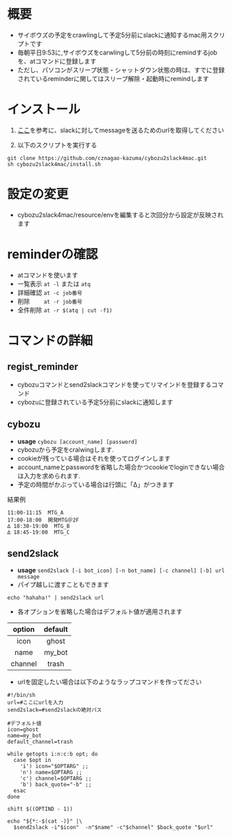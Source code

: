 # 概要
- サイボウズの予定をcrawlingして予定5分前にslackに通知するmac用スクリプトです
- 毎朝平日9:53に,サイボウズをcarwlingして5分前の時刻にremindするjobを、atコマンドに登録します
- ただし、パソコンがスリープ状態・シャットダウン状態の時は、すでに登録されているreminderに関してはスリープ解除・起動時にremindします

# インストール
1. [ここ](http://qiita.com/tt2004d/items/50d79d1569c0ace118d6)を参考に、slackに対してmessageを送るためのurlを取得してください

2. 以下のスクリプトを実行する 

```
git clone https://github.com/cznagao-kazuma/cybozu2slack4mac.git
sh cybozu2slack4mac/install.sh
```

# 設定の変更
- cybozu2slack4mac/resource/envを編集すると次回分から設定が反映されます

# reminderの確認
- atコマンドを使います
- 一覧表示 `at -l` または `atq`
- 詳細確認 `at -c job番号`
- 削除　　 `at -r job番号`
- 全件削除 `at -r $(atq | cut -f1)`


# コマンドの詳細
## regist_reminder
- cybozuコマンドとsend2slackコマンドを使ってリマインドを登録するコマンド
- cybozuに登録されている予定5分前にslackに通知します

## cybozu
- **usage** `cybozu [account_name] [password]`
- cybozuから予定をcralwingします.
- cookieが残っている場合はそれを使ってログインします
- account_nameとpasswordを省略した場合かつcookieでloginできない場合は入力を求められます.
- 予定の時間がかぶっている場合は行頭に「∆」がつきます

結果例

```
11:00-11:15  MTG_A
17:00-18:00  開発MTG＠2F
∆ 18:30-19:00  MTG_B
∆ 18:45-19:00  MTG_C
```

## send2slack
- **usage** `send2slack [-i bot_icon] [-n bot_name] [-c channel] [-b] url message`
- パイプ越しに渡すこともできます

```
echo "hahaha!" | send2slack url
```

- 各オプションを省略した場合はデフォルト値が適用されます

| option | default |
|:------:|:-------:|
| icon   | ghost   |
| name   | my_bot  |
| channel | trash |

- urlを固定したい場合は以下のようなラップコマンドを作ってださい

```
#!/bin/sh
url=#ここにurlを入力
send2slack=#send2slackの絶対パス

#デフォルト値
icon=ghost
name=my_bot
default_channel=trash

while getopts i:n:c:b opt; do
  case $opt in
    'i') icon="$OPTARG" ;;
    'n') name=$OPTARG ;;
    'c') channel=$OPTARG ;;
    'b') back_quote="-b" ;;
  esac
done

shift $((OPTIND - 1))

echo "${*:-$(cat -)}" |\
  $send2slack -i"$icon"  -n"$name" -c"$channel" $back_quote "$url"
```
